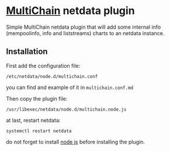 # [MultiChain](https://www.multichain.com) netdata plugin

Simple MultiChain netdata plugin that will add some internal info (mempoolinfo, info and liststreams) charts to an netdata instance.

## Installation

First add the configuration file:

`/etc/netdata/node.d/multichain.conf`

you can find and example of it in `multichain.conf.md`

Then copy the plugin file:

`/usr/libexec/netdata/node.d/multichain.node.js`

at last, restart netdata:

`systemctl restart netdata`

do not forget to install [node js](https://nodejs.org/) before installing the plugin.